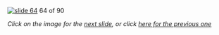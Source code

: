 [![slide 64](https://dl.dropboxusercontent.com/u/2977490/presentations/cookbook/img64.jpg)](65.md)
64 of 90

_Click on the image for the [next slide](65.md), or click [here for the previous one](63.md)_